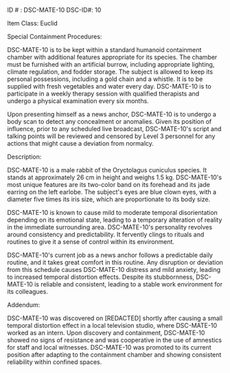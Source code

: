 ID # : DSC-MATE-10
DSC-ID#: 10

Item Class: Euclid

Special Containment Procedures:

DSC-MATE-10 is to be kept within a standard humanoid containment chamber with additional features appropriate for its species. The chamber must be furnished with an artificial burrow, including appropriate lighting, climate regulation, and fodder storage. The subject is allowed to keep its personal possessions, including a gold chain and a whistle. It is to be supplied with fresh vegetables and water every day. DSC-MATE-10 is to participate in a weekly therapy session with qualified therapists and undergo a physical examination every six months.

Upon presenting himself as a news anchor, DSC-MATE-10 is to undergo a body scan to detect any concealment or anomalies. Given its position of influence, prior to any scheduled live broadcast, DSC-MATE-10's script and talking points will be reviewed and censored by Level 3 personnel for any actions that might cause a deviation from normalcy.

Description:

DSC-MATE-10 is a male rabbit of the Oryctolagus cuniculus species. It stands at approximately 26 cm in height and weighs 1.5 kg. DSC-MATE-10's most unique features are its two-color band on its forehead and its jade earring on the left earlobe. The subject's eyes are blue clown eyes, with a diameter five times its iris size, which are proportionate to its body size.

DSC-MATE-10 is known to cause mild to moderate temporal disorientation depending on its emotional state, leading to a temporary alteration of reality in the immediate surrounding area. DSC-MATE-10's personality revolves around consistency and predictability. It fervently clings to rituals and routines to give it a sense of control within its environment.

DSC-MATE-10's current job as a news anchor follows a predictable daily routine, and it takes great comfort in this routine. Any disruption or deviation from this schedule causes DSC-MATE-10 distress and mild anxiety, leading to increased temporal distortion effects. Despite its stubbornness, DSC-MATE-10 is reliable and consistent, leading to a stable work environment for its colleagues.

Addendum:

DSC-MATE-10 was discovered on [REDACTED] shortly after causing a small temporal distortion effect in a local television studio, where DSC-MATE-10 worked as an intern. Upon discovery and containment, DSC-MATE-10 showed no signs of resistance and was cooperative in the use of amnestics for staff and local witnesses. DSC-MATE-10 was promoted to its current position after adapting to the containment chamber and showing consistent reliability within confined spaces.